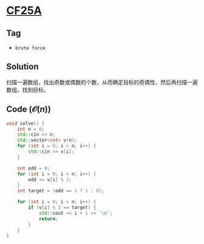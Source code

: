 # [CF25A](https://mirror.codeforces.com/problemset/problem/25/A)

## Tag
- `brute force`

## Solution
扫描一遍数组，找出奇数或偶数的个数，从而确定目标的奇偶性，然后再扫描一遍数组，找到目标。

## Code ($\mathcal{O}(n)$)
```cpp
void solve() {
    int n = 0;
    std::cin >> n;
    std::vector<int> v(n);
    for (int i = 0; i < n; i++) {
        std::cin >> v[i];
    }

    int odd = 0;
    for (int i = 0; i < n; i++) {
        odd += v[i] % 2;
    }
    int target = (odd == 1 ? 1 : 0);

    for (int i = 0; i < n; i++) {
        if (v[i] % 2 == target) {
            std::cout << i + 1 << '\n';
            return;
        }
    }
}
```
